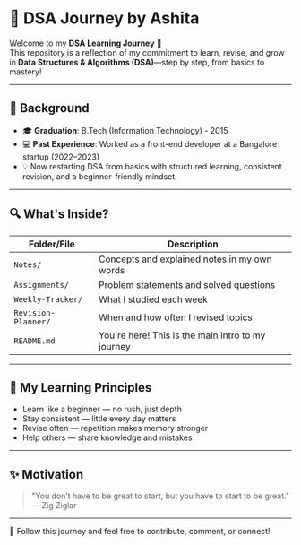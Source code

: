 # 📘 DSA Journey by Ashita

Welcome to my **DSA Learning Journey** 🚀  
This repository is a reflection of my commitment to learn, revise, and grow in **Data Structures & Algorithms (DSA)**—step by step, from basics to mastery!

---

## 📅 Background

- 🎓 **Graduation**: B.Tech (Information Technology) - 2015  
- 💻 **Past Experience**: Worked as a front-end developer at a Bangalore startup (2022–2023)  
- 💡 Now restarting DSA from basics with structured learning, consistent revision, and a beginner-friendly mindset.

---

## 🔍 What's Inside?

| Folder/File           | Description |
|-----------------------|-------------|
| `Notes/`              | Concepts and explained notes in my own words |
| `Assignments/`        | Problem statements and solved questions |
| `Weekly-Tracker/`     | What I studied each week |
| `Revision-Planner/`   | When and how often I revised topics |
| `README.md`           | You're here! This is the main intro to my journey |

---

## 🧠 My Learning Principles

- Learn like a beginner — no rush, just depth
- Stay consistent — little every day matters
- Revise often — repetition makes memory stronger
- Help others — share knowledge and mistakes

---

## ✨ Motivation

> "You don’t have to be great to start, but you have to start to be great."  
> — Zig Ziglar

---

📌 Follow this journey and feel free to contribute, comment, or connect!

